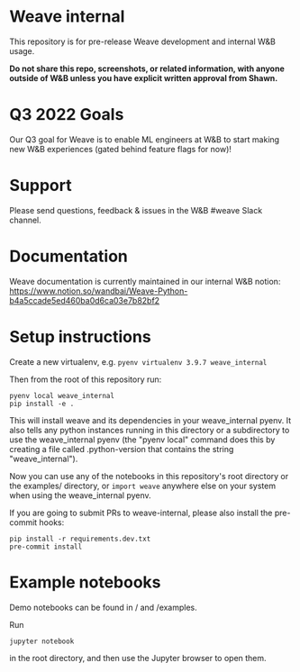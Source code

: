 # Weave internal

This repository is for pre-release Weave development and internal W&B usage.

**Do not share this repo, screenshots, or related information, with anyone outside of W&B unless you have explicit written approval from Shawn.**

# Q3 2022 Goals

Our Q3 goal for Weave is to enable ML engineers at W&B to start making new W&B experiences (gated behind feature flags for now)!

# Support

Please send questions, feedback & issues in the W&B #weave Slack channel.

# Documentation

Weave documentation is currently maintained in our internal W&B notion: https://www.notion.so/wandbai/Weave-Python-b4a5ccade5ed460ba0d6ca03e7b82bf2

# Setup instructions

Create a new virtualenv, e.g. `pyenv virtualenv 3.9.7 weave_internal`

Then from the root of this repository run:

```
pyenv local weave_internal
pip install -e .
```

This will install weave and its dependencies in your weave_internal pyenv. It also tells any python instances running in this directory or a subdirectory to use the weave_internal pyenv (the "pyenv local" command does this by creating a file called .python-version that contains the string "weave_internal").

Now you can use any of the notebooks in this repository's root directory or the examples/ directory, or `import weave` anywhere else on your system when using the weave_internal pyenv.

If you are going to submit PRs to weave-internal, please also install the pre-commit hooks:

```
pip install -r requirements.dev.txt
pre-commit install
```

# Example notebooks

Demo notebooks can be found in / and /examples.

Run

```
jupyter notebook
```

in the root directory, and then use the Jupyter browser to open them.
